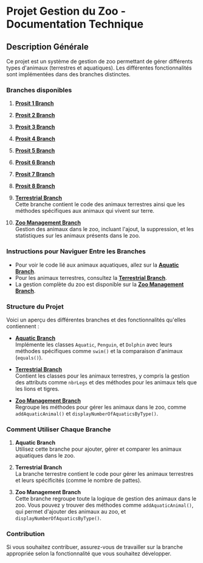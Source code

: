 # Projet Gestion du Zoo - Documentation Technique

## Description Générale
Ce projet est un système de gestion de zoo permettant de gérer différents types d'animaux (terrestres et aquatiques). Les différentes fonctionnalités sont implémentées dans des branches distinctes.

### Branches disponibles

1. **[Prosit 1 Branch](https://github.com/mariemkhalfallah/java/tree/prosit1)**
2. **[Prosit 2 Branch](https://github.com/mariemkhalfallah/java/tree/prosit2)**  
3. **[Prosit 3 Branch](https://github.com/mariemkhalfallah/java/tree/prosit3)**  
4. **[Prosit 4 Branch](https://github.com/mariemkhalfallah/java/tree/prosit4)**  
5. **[Prosit 5 Branch](https://github.com/mariemkhalfallah/java/tree/prosit5)**  
6. **[Prosit 6 Branch](https://github.com/mariemkhalfallah/java/tree/prosit6)**  
7. **[Prosit 7 Branch](https://github.com/mariemkhalfallah/java/tree/prosit7)**  
8. **[Prosit 8 Branch](https://github.com/mariemkhalfallah/java/tree/prosit8)**  


3. **[Terrestrial Branch](https://github.com/votre-utilisateur/votre-projet/tree/terrestrial-branch)**  
   Cette branche contient le code des animaux terrestres ainsi que les méthodes spécifiques aux animaux qui vivent sur terre.

4. **[Zoo Management Branch](https://github.com/votre-utilisateur/votre-projet/tree/zoo-management-branch)**  
   Gestion des animaux dans le zoo, incluant l'ajout, la suppression, et les statistiques sur les animaux présents dans le zoo.

### Instructions pour Naviguer Entre les Branches
- Pour voir le code lié aux animaux aquatiques, allez sur la **[Aquatic Branch](https://github.com/votre-utilisateur/votre-projet/tree/aquatic-branch)**.
- Pour les animaux terrestres, consultez la **[Terrestrial Branch](https://github.com/votre-utilisateur/votre-projet/tree/terrestrial-branch)**.
- La gestion complète du zoo est disponible sur la **[Zoo Management Branch](https://github.com/votre-utilisateur/votre-projet/tree/zoo-management-branch)**.

### Structure du Projet
Voici un aperçu des différentes branches et des fonctionnalités qu'elles contiennent :

- **[Aquatic Branch](https://github.com/votre-utilisateur/votre-projet/tree/aquatic-branch)**  
  Implémente les classes `Aquatic`, `Penguin`, et `Dolphin` avec leurs méthodes spécifiques comme `swim()` et la comparaison d'animaux (`equals()`).

- **[Terrestrial Branch](https://github.com/votre-utilisateur/votre-projet/tree/terrestrial-branch)**  
  Contient les classes pour les animaux terrestres, y compris la gestion des attributs comme `nbrLegs` et des méthodes pour les animaux tels que les lions et tigres.

- **[Zoo Management Branch](https://github.com/votre-utilisateur/votre-projet/tree/zoo-management-branch)**  
  Regroupe les méthodes pour gérer les animaux dans le zoo, comme `addAquaticAnimal()` et `displayNumberOfAquaticsByType()`.

### Comment Utiliser Chaque Branche
1. **Aquatic Branch**  
   Utilisez cette branche pour ajouter, gérer et comparer les animaux aquatiques dans le zoo.

2. **Terrestrial Branch**  
   La branche terrestre contient le code pour gérer les animaux terrestres et leurs spécificités (comme le nombre de pattes).

3. **Zoo Management Branch**  
   Cette branche regroupe toute la logique de gestion des animaux dans le zoo. Vous pouvez y trouver des méthodes comme `addAquaticAnimal()`, qui permet d'ajouter des animaux au zoo, et `displayNumberOfAquaticsByType()`.

### Contribution
Si vous souhaitez contribuer, assurez-vous de travailler sur la branche appropriée selon la fonctionnalité que vous souhaitez développer.
